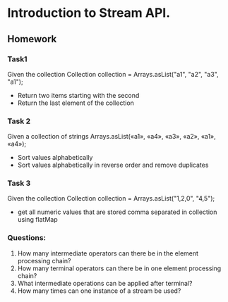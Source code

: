 # Introduction to Stream API.

## Homework

### Task1
Given the collection Collection<String> collection = Arrays.asList("a1", "a2", "a3", "a1");
- Return two items starting with the second
- Return the last element of the collection

### Task 2
Given a collection of strings Arrays.asList(«a1», «a4», «a3», «a2», «a1», «a4»);
- Sort values alphabetically
- Sort values alphabetically in reverse order and remove duplicates

### Task 3
Given the collection Collection<String> collection = Arrays.asList("1,2,0", "4,5");
- get all numeric values that are stored comma separated in collection using flatMap

### Questions:
1. How many intermediate operators can there be in the element processing chain?
2. How many terminal operators can there be in one element processing chain?
3. What intermediate operations can be applied after terminal?
4. How many times can one instance of a stream be used?
